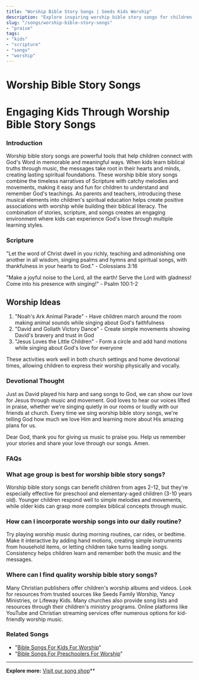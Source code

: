 ```yaml
---
title: "Worship Bible Story Songs | Seeds Kids Worship"
description: "Explore inspiring worship bible story songs for children's worship and faith development. Biblical music resources for families and ministry."
slug: "/songs/worship-bible-story-songs"
- "praise"
tags:
- "kids"
- "scripture"
- "songs"
- "worship"
---
```


# Worship Bible Story Songs

# Engaging Kids Through Worship Bible Story Songs

### Introduction
Worship bible story songs are powerful tools that help children connect with God's Word in memorable and meaningful ways. When kids learn biblical truths through music, the messages take root in their hearts and minds, creating lasting spiritual foundations. These worship bible story songs combine the timeless narratives of Scripture with catchy melodies and movements, making it easy and fun for children to understand and remember God's teachings. As parents and teachers, introducing these musical elements into children's spiritual education helps create positive associations with worship while building their biblical literacy. The combination of stories, scripture, and songs creates an engaging environment where kids can experience God's love through multiple learning styles.

### Scripture
"Let the word of Christ dwell in you richly, teaching and admonishing one another in all wisdom, singing psalms and hymns and spiritual songs, with thankfulness in your hearts to God." - Colossians 3:16

"Make a joyful noise to the Lord, all the earth! Serve the Lord with gladness! Come into his presence with singing!" - Psalm 100:1-2

## Worship Ideas
1. "Noah's Ark Animal Parade" - Have children march around the room making animal sounds while singing about God's faithfulness
2. "David and Goliath Victory Dance" - Create simple movements showing David's bravery and trust in God
3. "Jesus Loves the Little Children" - Form a circle and add hand motions while singing about God's love for everyone

These activities work well in both church settings and home devotional times, allowing children to express their worship physically and vocally.

### Devotional Thought
Just as David played his harp and sang songs to God, we can show our love for Jesus through music and movement. God loves to hear our voices lifted in praise, whether we're singing quietly in our rooms or loudly with our friends at church. Every time we sing worship bible story songs, we're telling God how much we love Him and learning more about His amazing plans for us.

Dear God, thank you for giving us music to praise you. Help us remember your stories and share your love through our songs. Amen.

### FAQs

### What age group is best for worship bible story songs?
Worship bible story songs can benefit children from ages 2-12, but they're especially effective for preschool and elementary-aged children (3-10 years old). Younger children respond well to simple melodies and movements, while older kids can grasp more complex biblical concepts through music.

### How can I incorporate worship songs into our daily routine?
Try playing worship music during morning routines, car rides, or bedtime. Make it interactive by adding hand motions, creating simple instruments from household items, or letting children take turns leading songs. Consistency helps children learn and remember both the music and the messages.

### Where can I find quality worship bible story songs?
Many Christian publishers offer children's worship albums and videos. Look for resources from trusted sources like Seeds Family Worship, Yancy Ministries, or Lifeway Kids. Many churches also provide song lists and resources through their children's ministry programs. Online platforms like YouTube and Christian streaming services offer numerous options for kid-friendly worship music.

### Related Songs

- "[Bible Songs For Kids For Worship](/songs/bible-songs-for-kids-for-worship/)"
- "[Bible Songs For Preschoolers For Worship](/songs/bible-songs-for-preschoolers-for-worship/)"

---

**Explore more:** [Visit our song shop](https://seedskidsworship.com/shop)**

<!-- Schema Markup -->
<script type="application/ld+json">
{
  "@context": "https://schema.org",
  "@type": "MusicRecording",
  "name": "Worship Bible Story Songs",
  "byArtist": {
    "@type": "MusicGroup",
    "name": "Seeds Kids Worship"
  },
  "isFamilyFriendly": true,
  "url": "https://seedskidsworship.com/songs/worship-bible-story-songs/"
}
</script>
